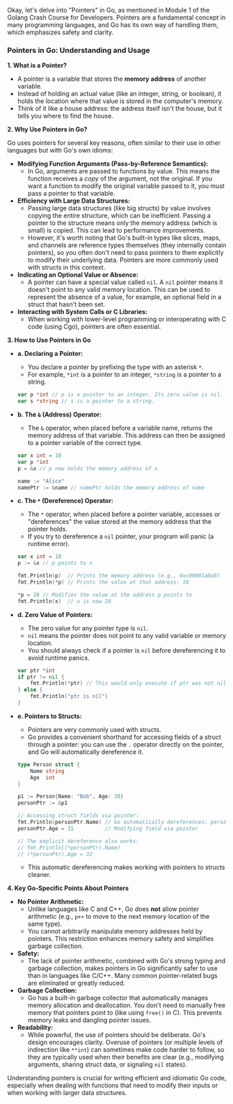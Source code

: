 Okay, let's delve into "Pointers" in Go, as mentioned in Module 1 of the Golang Crash Course for Developers. Pointers are a fundamental concept in many programming languages, and Go has its own way of handling them, which emphasizes safety and clarity.

### Pointers in Go: Understanding and Usage

**1. What is a Pointer?**

- A pointer is a variable that stores the **memory address** of another variable.
- Instead of holding an actual value (like an integer, string, or boolean), it holds the location where that value is stored in the computer's memory.
- Think of it like a house address: the address itself isn't the house, but it tells you where to find the house.

**2. Why Use Pointers in Go?**

Go uses pointers for several key reasons, often similar to their use in other languages but with Go's own idioms:

- **Modifying Function Arguments (Pass-by-Reference Semantics):**
    - In Go, arguments are passed to functions by value. This means the function receives a _copy_ of the argument, not the original. If you want a function to modify the original variable passed to it, you must pass a pointer to that variable.
- **Efficiency with Large Data Structures:**
    - Passing large data structures (like big structs) by value involves copying the entire structure, which can be inefficient. Passing a pointer to the structure means only the memory address (which is small) is copied. This can lead to performance improvements.
    - However, it's worth noting that Go's built-in types like slices, maps, and channels are reference types themselves (they internally contain pointers), so you often don't need to pass pointers to them explicitly to modify their underlying data. Pointers are more commonly used with structs in this context.
- **Indicating an Optional Value or Absence:**
    - A pointer can have a special value called `nil`. A `nil` pointer means it doesn't point to any valid memory location. This can be used to represent the absence of a value, for example, an optional field in a struct that hasn't been set.
- **Interacting with System Calls or C Libraries:**
    - When working with lower-level programming or interoperating with C code (using Cgo), pointers are often essential.

**3. How to Use Pointers in Go**

- **a. Declaring a Pointer:**
    
    - You declare a pointer by prefixing the type with an asterisk `*`.
    - For example, `*int` is a pointer to an integer, `*string` is a pointer to a string.
    

    
    ```Go
    var p *int // p is a pointer to an integer. Its zero value is nil.
    var s *string // s is a pointer to a string.
    ```
    
- **b. The `&` (Address) Operator:**
    
    - The `&` operator, when placed before a variable name, returns the memory address of that variable. This address can then be assigned to a pointer variable of the correct type.
    

    
    ```Go
    var x int = 10
    var p *int
    p = &x // p now holds the memory address of x
    
    name := "Alice"
    namePtr := &name // namePtr holds the memory address of name
    ```
    
- **c. The `*` (Dereference) Operator:**
    
    - The `*` operator, when placed before a pointer variable, accesses or "dereferences" the value stored at the memory address that the pointer holds.
    - If you try to dereference a `nil` pointer, your program will panic (a runtime error).
    

    
    ```Go
    var x int = 10
    p := &x // p points to x
    
    fmt.Println(p)  // Prints the memory address (e.g., 0xc00001a0a8)
    fmt.Println(*p) // Prints the value at that address: 10
    
    *p = 20 // Modifies the value at the address p points to
    fmt.Println(x)  // x is now 20
    ```
    
- **d. Zero Value of Pointers:**
    
    - The zero value for any pointer type is `nil`.
    - `nil` means the pointer does not point to any valid variable or memory location.
    - You should always check if a pointer is `nil` before dereferencing it to avoid runtime panics.
    

    
    ```Go
    var ptr *int
    if ptr != nil {
        fmt.Println(*ptr) // This would only execute if ptr was not nil
    } else {
        fmt.Println("ptr is nil")
    }
    ```
    
- **e. Pointers to Structs:**
    
    - Pointers are very commonly used with structs.
    - Go provides a convenient shorthand for accessing fields of a struct through a pointer: you can use the `.` operator directly on the pointer, and Go will automatically dereference it.
    

    
    ```Go
    type Person struct {
        Name string
        Age  int
    }
    
    p1 := Person{Name: "Bob", Age: 30}
    personPtr := &p1
    
    // Accessing struct fields via pointer:
    fmt.Println(personPtr.Name) // Go automatically dereferences: personPtr.Name is equivalent to (*personPtr).Name
    personPtr.Age = 31          // Modifying field via pointer
    
    // The explicit dereference also works:
    // fmt.Println((*personPtr).Name)
    // (*personPtr).Age = 32
    ```
    
    - This automatic dereferencing makes working with pointers to structs cleaner.

**4. Key Go-Specific Points About Pointers**

- **No Pointer Arithmetic:**
    - Unlike languages like C and C++, Go does **not** allow pointer arithmetic (e.g., `p++` to move to the next memory location of the same type).
    - You cannot arbitrarily manipulate memory addresses held by pointers. This restriction enhances memory safety and simplifies garbage collection.
- **Safety:**
    - The lack of pointer arithmetic, combined with Go's strong typing and garbage collection, makes pointers in Go significantly safer to use than in languages like C/C++. Many common pointer-related bugs are eliminated or greatly reduced.
- **Garbage Collection:**
    - Go has a built-in garbage collector that automatically manages memory allocation and deallocation. You don't need to manually free memory that pointers point to (like using `free()` in C). This prevents memory leaks and dangling pointer issues.
- **Readability:**
    - While powerful, the use of pointers should be deliberate. Go's design encourages clarity. Overuse of pointers (or multiple levels of indirection like `**int`) can sometimes make code harder to follow, so they are typically used when their benefits are clear (e.g., modifying arguments, sharing struct data, or signaling `nil` states).

Understanding pointers is crucial for writing efficient and idiomatic Go code, especially when dealing with functions that need to modify their inputs or when working with larger data structures.